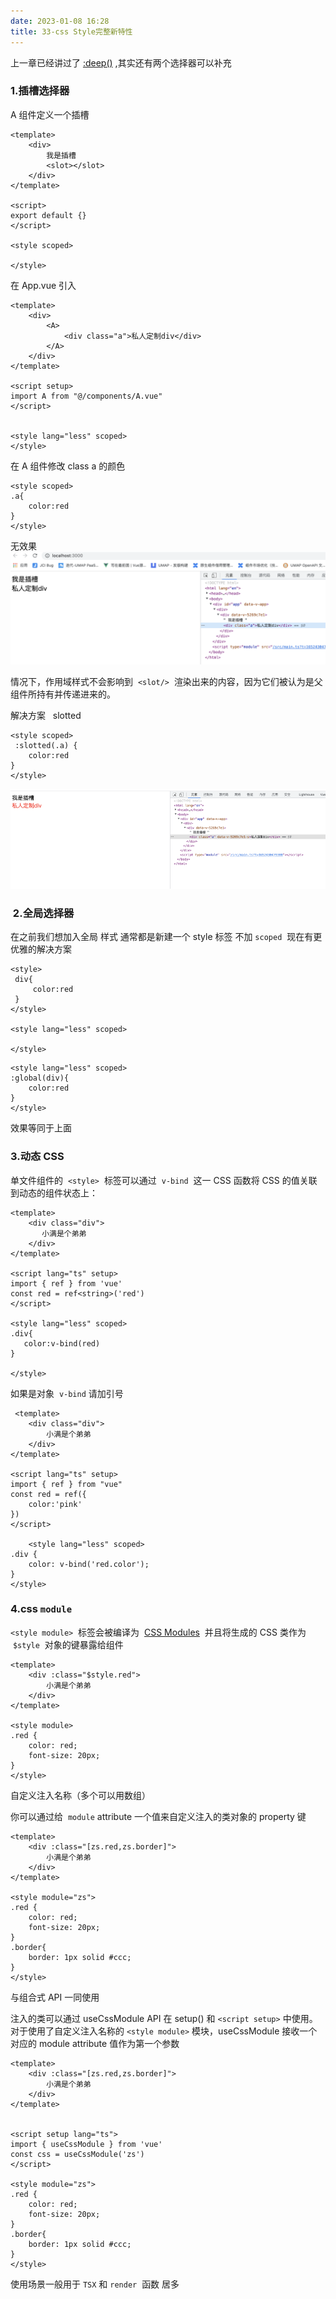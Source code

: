 ```yaml
---
date: 2023-01-08 16:28
title: 33-css Style完整新特性
---
```


上一章已经讲过了 [:deep()](32-详解Scoped和样式穿透.md#^e3f2d4) ,其实还有两个选择器可以补充

### 1.插槽选择器

A 组件定义一个插槽

```vue
<template>
    <div>
        我是插槽
        <slot></slot>
    </div>
</template>

<script>
export default {}
</script>

<style scoped>

</style>
```

在 App.vue 引入

```vue
<template>
    <div>
        <A>
            <div class="a">私人定制div</div>
        </A>
    </div>
</template>

<script setup>
import A from "@/components/A.vue"
</script>


<style lang="less" scoped>
</style>
```

在 A 组件修改 class a 的颜色

```vue
<style scoped>
.a{
    color:red
}
</style>
```

无效果
![](./_images/image-2023-01-08_16-50-41-375-33-css-Style完整新特性.png)

情况下，作用域样式不会影响到  `<slot/>`  渲染出来的内容，因为它们被认为是父组件所持有并传递进来的。

解决方案   slotted

```vue
<style scoped>
 :slotted(.a) {
    color:red
}
</style>
```

![](./_images/image-2023-01-08_16-51-25-200-33-css-Style完整新特性.png)

###  2.全局选择器

在之前我们想加入全局 样式 通常都是新建一个 style 标签 不加 `scoped`  现在有更优雅的解决方案

```vue
<style>
 div{
     color:red
 }
</style>

<style lang="less" scoped>

</style>
```

```vue
<style lang="less" scoped>
:global(div){
    color:red
}
</style>
```

效果等同于上面

### 3.动态 CSS

单文件组件的  `<style>`  标签可以通过  `v-bind`  这一 CSS 函数将 CSS 的值关联到动态的组件状态上：

```vue
<template>
    <div class="div">
       小满是个弟弟
    </div>
</template>

<script lang="ts" setup>
import { ref } from 'vue'
const red = ref<string>('red')
</script>

<style lang="less" scoped>
.div{
   color:v-bind(red)
}

</style>
```

如果是对象  `v-bind` 请加引号

```vue
 <template>
    <div class="div">
        小满是个弟弟
    </div>
</template>

<script lang="ts" setup>
import { ref } from "vue"
const red = ref({
    color:'pink'
})
</script>

    <style lang="less" scoped>
.div {
    color: v-bind('red.color');
}
</style>
```

### 4.css `module`

`<style module>`  标签会被编译为  [CSS Modules](https://github.com/css-modules/css-modules "CSS Modules")  并且将生成的 CSS 类作为  `$style`  对象的键暴露给组件

```vue
<template>
    <div :class="$style.red">
        小满是个弟弟
    </div>
</template>

<style module>
.red {
    color: red;
    font-size: 20px;
}
</style>
```

自定义注入名称（多个可以用数组）

你可以通过给  `module` attribute 一个值来自定义注入的类对象的 property 键

```vue
<template>
    <div :class="[zs.red,zs.border]">
        小满是个弟弟
    </div>
</template>

<style module="zs">
.red {
    color: red;
    font-size: 20px;
}
.border{
    border: 1px solid #ccc;
}
</style>
```

与组合式 API 一同使用

注入的类可以通过 useCssModule API 在 setup() 和 `<script setup>` 中使用。对于使用了自定义注入名称的 `<style module>` 模块，useCssModule 接收一个对应的 module attribute 值作为第一个参数

```vue
<template>
    <div :class="[zs.red,zs.border]">
        小满是个弟弟
    </div>
</template>


<script setup lang="ts">
import { useCssModule } from 'vue'
const css = useCssModule('zs')
</script>

<style module="zs">
.red {
    color: red;
    font-size: 20px;
}
.border{
    border: 1px solid #ccc;
}
</style>
```

使用场景一般用于 `TSX` 和 `render`  函数 居多